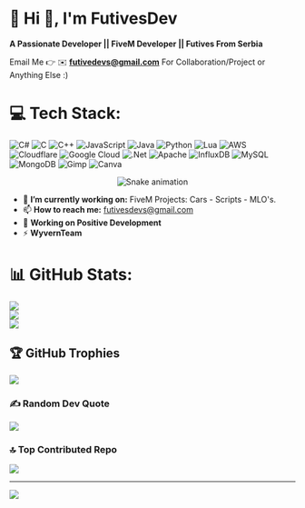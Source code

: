 
# 💫 Hi 👋, I'm FutivesDev
**A Passionate Developer || FiveM Developer || Futives From Serbia**

Email Me 👉 ✉️ **futivedevs@gmail.com** For Collaboration/Project or Anything Else :)

# 💻 Tech Stack:
![C#](https://img.shields.io/badge/c%23-%23239120.svg?style=for-the-badge&logo=csharp&logoColor=white) ![C](https://img.shields.io/badge/c-%2300599C.svg?style=for-the-badge&logo=c&logoColor=white) ![C++](https://img.shields.io/badge/c++-%2300599C.svg?style=for-the-badge&logo=c%2B%2B&logoColor=white) ![JavaScript](https://img.shields.io/badge/javascript-%23323330.svg?style=for-the-badge&logo=javascript&logoColor=%23F7DF1E) ![Java](https://img.shields.io/badge/java-%23ED8B00.svg?style=for-the-badge&logo=openjdk&logoColor=white) ![Python](https://img.shields.io/badge/python-3670A0?style=for-the-badge&logo=python&logoColor=ffdd54) ![Lua](https://img.shields.io/badge/lua-%232C2D72.svg?style=for-the-badge&logo=lua&logoColor=white) ![AWS](https://img.shields.io/badge/AWS-%23FF9900.svg?style=for-the-badge&logo=amazon-aws&logoColor=white) ![Cloudflare](https://img.shields.io/badge/Cloudflare-F38020?style=for-the-badge&logo=Cloudflare&logoColor=white) ![Google Cloud](https://img.shields.io/badge/GoogleCloud-%234285F4.svg?style=for-the-badge&logo=google-cloud&logoColor=white) ![.Net](https://img.shields.io/badge/.NET-5C2D91?style=for-the-badge&logo=.net&logoColor=white) ![Apache](https://img.shields.io/badge/apache-%23D42029.svg?style=for-the-badge&logo=apache&logoColor=white) ![InfluxDB](https://img.shields.io/badge/InfluxDB-22ADF6?style=for-the-badge&logo=InfluxDB&logoColor=white) ![MySQL](https://img.shields.io/badge/mysql-4479A1.svg?style=for-the-badge&logo=mysql&logoColor=white) ![MongoDB](https://img.shields.io/badge/MongoDB-%234ea94b.svg?style=for-the-badge&logo=mongodb&logoColor=white) ![Gimp](https://img.shields.io/badge/Gimp-657D8B?style=for-the-badge&logo=gimp&logoColor=FFFFFF) ![Canva](https://img.shields.io/badge/Canva-%2300C4CC.svg?style=for-the-badge&logo=Canva&logoColor=white)



<div align="center">
  <img src="https://profile-readme-generator.com/assets/snake.svg" alt="Snake animation" />
</div>


- 🔭 **I’m currently working on:** FiveM Projects: Cars - Scripts - MLO's.
- 📫 **How to reach me:** futivesdevs@gmail.com
- 🌱 **Working on Positive Development**
- ⚡ **WyvernTeam**

# 📊 GitHub Stats:
![](https://github-readme-stats.vercel.app/api?username=FutivesDev&theme=dark&hide_border=true&include_all_commits=true&count_private=false)<br/>
![](https://nirzak-streak-stats.vercel.app/?user=FutivesDev&theme=dark&hide_border=true)<br/>
![](https://github-readme-stats.vercel.app/api/top-langs/?username=FutivesDev&theme=dark&hide_border=true&include_all_commits=true&count_private=false&layout=compact)

## 🏆 GitHub Trophies
![](https://github-profile-trophy.vercel.app/?username=FutivesDev&theme=radical&no-frame=false&no-bg=true&margin-w=4)

### ✍️ Random Dev Quote
![](https://quotes-github-readme.vercel.app/api?type=horizontal&theme=radical)

### 🔝 Top Contributed Repo
![](https://github-contributor-stats.vercel.app/api?username=FutivesDev&limit=5&theme=dark&combine_all_yearly_contributions=true)

---
[![](https://visitcount.itsvg.in/api?id=FutivesDev&icon=0&color=0)](https://visitcount.itsvg.in)

<!-- Proudly created with GPRM ( https://gprm.itsvg.in ) -->

